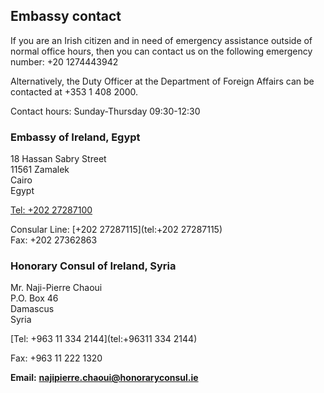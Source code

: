 ## Embassy contact

If you are an Irish citizen and in need of emergency assistance outside of normal office hours, then you can contact us on the following emergency number: +20 1274443942

Alternatively, the Duty Officer at the Department of Foreign Affairs can be contacted at +353 1 408 2000.

Contact hours: Sunday-Thursday 09:30-12:30

### Embassy of Ireland, Egypt

18 Hassan Sabry Street   
11561 Zamalek   
Cairo   
Egypt

[Tel: +202 27287100](tel:+20227287100)

Consular Line: [+202 27287115](tel:+202 27287115)  
Fax: +202 27362863

### Honorary Consul of Ireland, Syria

Mr. Naji-Pierre Chaoui   
P.O. Box 46   
Damascus   
Syria

[Tel: +963 11 334 2144](tel:+96311 334 2144)

Fax: +963 11 222 1320

**Email:** [**najipierre.chaoui@honoraryconsul.ie**](mailto:najipierre.chaoui@honoraryconsul.ie)